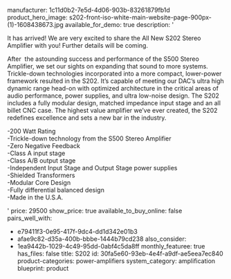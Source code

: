 manufacturer: 1c11d0b2-7e5d-4d06-903b-83261879fb1d
product_hero_image: s202-front-iso-white-main-website-page-900px-(1)-1608438673.jpg
available_for_demo: true
description: '<p>It has arrived! We are very excited to share the All New S202 Stereo Amplifier with you! Further details will be coming.</p><p>After&nbsp; the astounding success and performance of the S500 Stereo Amplifier, we set our sights on expanding that sound to more systems. Trickle-down technologies incorporated into a more compact, lower-power framework resulted in the S202. It’s capable of meeting our DAC’s ultra high dynamic range head-on with optimized architecture in the critical areas of audio performance, power supplies, and ultra low-noise design. The S202 includes a fully modular design, matched impedance input stage and an all billet CNC case. The highest value amplifier we’ve ever created, the S202 redefines excellence and sets a new bar in the industry.</p><p>-200 Watt Rating<br>-Trickle-down technology from the S500 Stereo Amplifier<br>-Zero Negative Feedback<br>-Class A input stage<br>-Class A/B output stage<br>-Independent Input Stage and Output Stage power supplies<br>-Shielded Transformers<br>-Modular Core Design<br>-Fully differential balanced design<br>-Made in the U.S.A.</p>'
price: 29500
show_price: true
available_to_buy_online: false
pairs_well_with:
  - e79411f3-0e95-417f-9dc4-dd1d342e01b3
  - afae9c82-d35a-400b-bbbe-1444b79cd238
also_consider:
  - 1ea9442b-1029-4c49-95dd-0abf4c5da8ff
monthly_featuree: true
has_files: false
title: S202
id: 30fa5e60-93eb-4e4f-a9df-ae5eea7ec840
product-categories: power-amplifiers
system_category: amplification
blueprint: product
